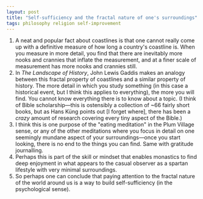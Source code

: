 ```yaml
---
layout: post
title: "Self-sufficiency and the fractal nature of one's surroundings"
tags: philosophy religion self-improvement
---
```

1. A neat and popular fact about coastlines is that one cannot really come up with a definitive measure of how long a country's coastline is. When you measure in more detail, you find that there are inevitably more nooks and crannies that inflate the measurement, and at a finer scale of measurement has more nooks and crannies still.
2. In *The Landscape of History*, John Lewis Gaddis makes an analogy between this fractal property of coastlines and a similar property of history. The more detail in which you study something (in this case a historical event, but I think this applies to everything), the more you will find. You cannot know everything there is to know about a topic. (I think of Bible scholarship—this is ostensibly a collection of ~66 fairly short books, but as Hans Küng points out [I forget where], there has been a *crazy* amount of research covering every tiny aspect of the Bible.)  
3. I think this is one purpose of the "eating meditation" in the Plum Village sense, or any of the other meditations where you focus in detail on one seemingly mundane aspect of your surroundings—once you start looking, there is no end to the things you can find. Same with gratitude journalling.
4. Perhaps this is part of the skill or mindset that enables monastics to find deep enjoyment in what appears to the casual observer as a spartan lifestyle with very minimal surroundings.
5. So perhaps one can conclude that paying attention to the fractal nature of the world around us is a way to build self-sufficiency (in the psychological sense).
